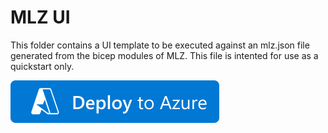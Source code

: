 # MLZ UI

This folder contains a UI template to be executed against an mlz.json file generated from the bicep modules of MLZ.   This file is intented for use as a quickstart only.

[![Deploy To Azure](../docs/imgs/deploytoazure.svg?sanitize=true)](https://portal.azure.com/#blade/Microsoft_Azure_CreateUIDef/CustomDeploymentBlade/uri/https%3A%2F%2Fraw.githubusercontent.com%2FAzure%2Fmissionlz%2Fbreestryker%2Fbicep_ui%2Fsrc%2Fbicep%2Fmlz.json/uiFormDefinitionUri/https%3A%2F%2Fraw.githubusercontent.com%2FAzure%2Fmissionlz%2Fbreestryker%2Fbicep_ui%2Fsrc%2Fbicep%2Fui%2Fmlz-portal.json)